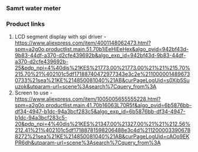 ### Samrt water meter 

### Product links
1. LCD segment display with spi driver - https://www.aliexpress.com/item/4001148062473.html?spm=a2g0o.productlist.main.51.70b1iEeHiEeHex&algo_pvid=942bf43d-9b83-44df-a370-d2cfe439692b&algo_exp_id=942bf43d-9b83-44df-a370-d2cfe439692b-25&pdp_npi=4%40dis%21KES%21773.00%21773.00%21%21%215.70%215.70%21%402101c5df17188740472977343e3c2e%2110000014896730733%21sea%21KE%214850081040%21AB&curPageLogUid=s0Xjb5Suuzok&utparam-url=scene%3Asearch%7Cquery_from%3A
2. Screen to use - https://www.aliexpress.com/item/1005005655555228.html?spm=a2g0o.productlist.main.41.70b16063L70R5f&algo_pvid=6b5876bb-df34-4947-b1dc-94a3bcf283c5&algo_exp_id=6b5876bb-df34-4947-b1dc-94a3bcf283c5-20&pdp_npi=4%40dis%21KES%21347.00%21327.00%21%21%212.56%212.41%21%402101c5df17188781598206488e3c4d%2112000033906788272%21sea%21KE%214850081040%21AB&curPageLogUid=cAOo9EKPR6dh&utparam-url=scene%3Asearch%7Cquery_from%3A